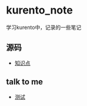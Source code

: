 # kurento_note
学习kurento中，记录的一些笔记

## 源码
- [知识点](/kms6.9.0-srouce/README.md)

## talk to me
- [测试](/kms6.9.0-srouce/ME.md)
